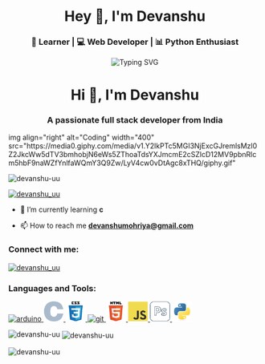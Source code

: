 <h1 align="center">Hey 👋, I'm Devanshu</h1>
<h3 align="center">🚀 Learner | 💻 Web Developer | 📊 Python Enthusiast</h3>
<p align="center">
  <img src="https://readme-typing-svg.herokuapp.com?font=Fira+Code&size=22&pause=1000&color=00FFB0&width=435&lines=Welcome+to+my+GitHub!;I+love+learning+new+tech.;HTML+%7C+CSS+%7C+Python+%7C+Data+Analysis;Follow+my+journey+below+%F0%9F%91%87" alt="Typing SVG" />
</p>

<h1 align="center">Hi 👋, I'm Devanshu</h1>
<h3 align="center">A passionate full stack developer from India</h3>
img align="right" alt="Coding" width="400" src="https://media0.giphy.com/media/v1.Y2lkPTc5MGI3NjExcGJremlsMzl0Z2JkcWw5dTV3bmhobjN6eWs5ZThoaTdsYXJmcmE2cSZlcD12MV9pbnRlcm5hbF9naWZfYnlfaWQmY3Q9Zw/LyV4cw0vDtAgc8xTHQ/giphy.gif"

<p align="left"> <img src="https://komarev.com/ghpvc/?username=devanshu-uu&label=Profile%20views&color=0e75b6&style=flat" alt="devanshu-uu" /> </p>

<p align="left"> <a href="https://twitter.com/devanshu_uu" target="blank"><img src="https://img.shields.io/twitter/follow/devanshu_uu?logo=twitter&style=for-the-badge" alt="devanshu_uu" /></a> </p>

- 🌱 I’m currently learning **c**

- 📫 How to reach me **devanshumohriya@gmail.com**

<h3 align="left">Connect with me:</h3>
<p align="left">
<a href="https://twitter.com/devanshu_uu" target="blank"><img align="center" src="https://raw.githubusercontent.com/rahuldkjain/github-profile-readme-generator/master/src/images/icons/Social/twitter.svg" alt="devanshu_uu" height="30" width="40" /></a>
</p>

<h3 align="left">Languages and Tools:</h3>
<p align="left"> <a href="https://www.arduino.cc/" target="_blank" rel="noreferrer"> <img src="https://cdn.worldvectorlogo.com/logos/arduino-1.svg" alt="arduino" width="40" height="40"/> </a> <a href="https://www.cprogramming.com/" target="_blank" rel="noreferrer"> <img src="https://raw.githubusercontent.com/devicons/devicon/master/icons/c/c-original.svg" alt="c" width="40" height="40"/> </a> <a href="https://www.w3schools.com/css/" target="_blank" rel="noreferrer"> <img src="https://raw.githubusercontent.com/devicons/devicon/master/icons/css3/css3-original-wordmark.svg" alt="css3" width="40" height="40"/> </a> <a href="https://git-scm.com/" target="_blank" rel="noreferrer"> <img src="https://www.vectorlogo.zone/logos/git-scm/git-scm-icon.svg" alt="git" width="40" height="40"/> </a> <a href="https://www.w3.org/html/" target="_blank" rel="noreferrer"> <img src="https://raw.githubusercontent.com/devicons/devicon/master/icons/html5/html5-original-wordmark.svg" alt="html5" width="40" height="40"/> </a> <a href="https://developer.mozilla.org/en-US/docs/Web/JavaScript" target="_blank" rel="noreferrer"> <img src="https://raw.githubusercontent.com/devicons/devicon/master/icons/javascript/javascript-original.svg" alt="javascript" width="40" height="40"/> </a> <a href="https://www.photoshop.com/en" target="_blank" rel="noreferrer"> <img src="https://raw.githubusercontent.com/devicons/devicon/master/icons/photoshop/photoshop-line.svg" alt="photoshop" width="40" height="40"/> </a> <a href="https://www.python.org" target="_blank" rel="noreferrer"> <img src="https://raw.githubusercontent.com/devicons/devicon/master/icons/python/python-original.svg" alt="python" width="40" height="40"/> </a> </p>

<p><img align="left" src="https://github-readme-stats.vercel.app/api/top-langs?username=devanshu-uu&show_icons=true&locale=en&layout=compact" alt="devanshu-uu" /></p>

<p>&nbsp;<img align="center" src="https://github-readme-stats.vercel.app/api?username=devanshu-uu&show_icons=true&locale=en" alt="devanshu-uu" /></p>

<p><img align="center" src="https://github-readme-streak-stats.herokuapp.com/?user=devanshu-uu&" alt="devanshu-uu" /></p>
